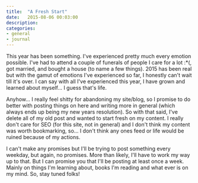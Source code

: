 ```yaml
---
title:  "A Fresh Start"
date:   2015-08-06 00:03:00
description:
categories:
- general
- journal
---
```


This year has been something. I've experienced pretty much every emotion possible. I've had to attend a couple of funerals of people I care for a lot :*(, got married, and bought a house (to name a few things). 2015 has been real but with the gamut of emotions I've experienced so far, I honestly can't wait till it's over. I can say with all I've experienced this year, I have grown and learned about myself... I guess that's life.

Anyhow...
I really feel shitty for abandoning my site/blog, so I promise to do better with posting things on here and writing more in general (which always ends up being my new years resolution). So with that said, I've delete all of my old post and wanted to start fresh on my content. I really don't care for SEO (for this site, not in general) and I don't think my content was worth bookmarking, so... I don't think any ones feed or life would be ruined because of my actions.

 I can't make any promises but I'll be trying to post something every weekday, but again, no promises. More than likely, I'll have to work my way up to that. But I can promise you that I'll be posting at least once a week. Mainly on things I'm learning about, books I'm reading and what ever is on my mind. So, stay tuned folks!
